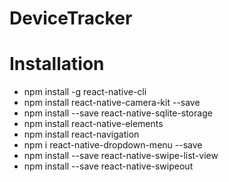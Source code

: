 # DeviceTracker


# Installation



* npm install -g react-native-cli
* npm install react-native-camera-kit --save
* npm install --save react-native-sqlite-storage 
* npm install react-native-elements
* npm install react-navigation
* npm i react-native-dropdown-menu --save
* npm install --save react-native-swipe-list-view
* npm install --save react-native-swipeout
